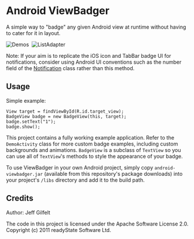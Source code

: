 Android ViewBadger
==================

A simple way to "badge" any given Android view at runtime without having to cater for it in layout.

![Demos](http://www.jeffgilfelt.com/viewbadger/vb-1a.png "Demos")&nbsp;
![ListAdapter](http://www.jeffgilfelt.com/viewbadger/vb-2a.png "ListAdapter")

Note: If your aim is to replicate the iOS icon and TabBar badge UI for notifications, consider using Android UI conventions such as the number field of the [Notification](http://developer.android.com/reference/android/app/Notification.html "Notification") class rather than this method.

Usage
-----

Simple example:

    View target = findViewById(R.id.target_view);
    BadgeView badge = new BadgeView(this, target);
    badge.setText("1");
    badge.show();

This project contains a fully working example application. Refer to the `DemoActivity` class for more custom badge examples, including custom backgrounds and animations. `BadgeView` is a subclass of `TextView` so you can use all of `TextView`'s methods to style the appearance of your badge.

To use ViewBadger in your own Android project, simply copy `android-viewbadger.jar` (available from this repository's package downloads) into your project's `/libs` directory and add it to the build path.

Credits
-------

Author: Jeff Gilfelt

The code in this project is licensed under the Apache Software License 2.0.
<br />
Copyright (c) 2011 readyState Software Ltd.